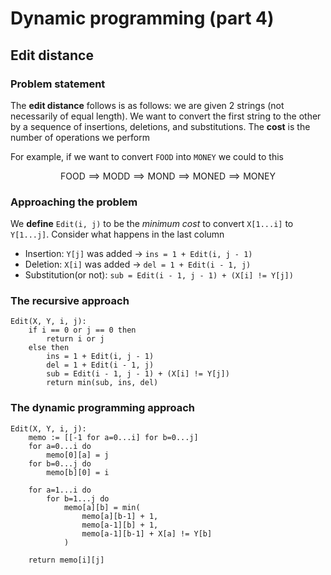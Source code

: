 # Dynamic programming (part 4)

## Edit distance

### Problem statement

The **edit distance** follows is as follows: we are given 2 strings (not necessarily of equal length). We want to convert the first string to the other by a sequence of insertions, deletions, and substitutions. The **cost** is the number of operations we perform

For example, if we want to convert `FOOD` into `MONEY` we could to this

$$
    \text{FOOD} \implies \text{MODD} \implies \text{MOND} \implies \text{MONED} \implies \text{MONEY}
$$

### Approaching the problem

We **define** `Edit(i, j)` to be the *minimum cost* to convert `X[1...i]` to `Y[1...j]`. Consider what happens in the last column

- Insertion: `Y[j]` was added -> `ins = 1 + Edit(i, j - 1)`
- Deletion: `X[i]` was added -> `del = 1 + Edit(i - 1, j)`
- Substitution(or not): `sub = Edit(i - 1, j - 1) + (X[i] != Y[j])`

### The recursive approach

```
Edit(X, Y, i, j):
    if i == 0 or j == 0 then
        return i or j
    else then
        ins = 1 + Edit(i, j - 1)
        del = 1 + Edit(i - 1, j)
        sub = Edit(i - 1, j - 1) + (X[i] != Y[j])
        return min(sub, ins, del)
```

### The dynamic programming approach

```
Edit(X, Y, i, j):
    memo := [[-1 for a=0...i] for b=0...j]
    for a=0...i do
        memo[0][a] = j
    for b=0...j do
        memo[b][0] = i

    for a=1...i do
        for b=1...j do
            memo[a][b] = min(
                memo[a][b-1] + 1,
                memo[a-1][b] + 1,
                memo[a-1][b-1] + X[a] != Y[b]
            )

    return memo[i][j]
```
